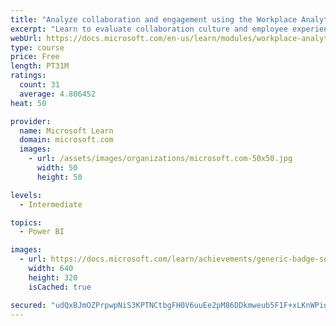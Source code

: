 ```yaml
---
title: "Analyze collaboration and engagement using the Workplace Analytics Ways of working assessment dashboard"
excerpt: "Learn to evaluate collaboration culture and employee experience with a Power BI template using Workplace Analytics data."
webUrl: https://docs.microsoft.com/en-us/learn/modules/workplace-analytics-ways-working/
type: course
price: Free
length: PT31M
ratings:
  count: 31
  average: 4.806452
heat: 50

provider:
  name: Microsoft Learn
  domain: microsoft.com
  images:
    - url: /assets/images/organizations/microsoft.com-50x50.jpg
      width: 50
      height: 50

levels:
  - Intermediate

topics:
  - Power BI

images:
  - url: https://docs.microsoft.com/learn/achievements/generic-badge-social.png
    width: 640
    height: 320
    isCached: true

secured: "udQxBJmOZPrpwpNiS3KPTNCtbgFH0V6uuEe2pM86DDkmweub5F1F+xLKnWPiqtNo1fpBd2GFDUraFACkimnVBbkreIhXejreDvW85/cBaBsr6UG7OFXMrPCsMGAKmXH5gzGpCKLk0HBbO6bn1veVhQbfAhkZBVDTSJqiarPTIDFMefHT815K5U/jeowhfegH7BpLGTrGJRrl51f887gRywM3wHhj6R/IeOWOB8amYXoFYTafut4ffQlorFTInG7zet9ARoCsMhMGfAP7ssYOxzLFglDrBtaZCZ67FJnrznYwKfon9SyWY7S8I2c+e5+FTdKfW5w5kqGb7dSfVEhqJCC/MYXcUtI7pwny5e0a/OafTHJ/IR0BHM94ve3uknE7Trh8wFwJ7U4FWmkz1TcegjxlxB/Wpkm6dZ3ku9Promk=;MS5agPUP+IZ2EFCR5hGYrQ=="
---
```


